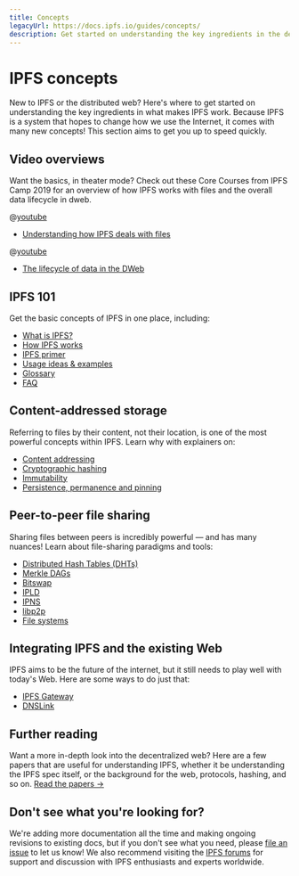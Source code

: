 ```yaml
---
title: Concepts
legacyUrl: https://docs.ipfs.io/guides/concepts/
description: Get started on understanding the key ingredients in the decentralized web, and how IPFS works.
---
```


# IPFS concepts

New to IPFS or the distributed web? Here's where to get started on understanding the key ingredients in what makes IPFS work. Because IPFS is a system that hopes to change how we use the Internet, it comes with many new concepts! This section aims to get you up to speed quickly.

## Video overviews

Want the basics, in theater mode? Check out these Core Courses from IPFS Camp 2019 for an overview of how IPFS works with files and the overall data lifecycle in dweb.

@[youtube](Z5zNPwMDYGg)
- [Understanding how IPFS deals with files](https://youtu.be/Z5zNPwMDYGg)

@[youtube](fLUq0RkiTBA)
- [The lifecycle of data in the DWeb](https://youtu.be/fLUq0RkiTBA)

## IPFS 101

Get the basic concepts of IPFS in one place, including:

- [What is IPFS?](/concepts/what-is-ipfs/)
- [How IPFS works](/concepts/how-ipfs-works/)
- [IPFS primer](https://dweb-primer.ipfs.io/)
- [Usage ideas & examples](/concepts/usage-ideas-examples/)
- [Glossary](/concepts/glossary/)
- [FAQ](/concepts/faq/)

## Content-addressed storage

Referring to files by their content, not their location, is one of the most powerful concepts within IPFS. Learn why with explainers on:

- [Content addressing](/concepts/content-addressing/)
- [Cryptographic hashing](/concepts/hashing/)
- [Immutability](/concepts/immutability/)
- [Persistence, permanence and pinning](/concepts/persistence/)

## Peer-to-peer file sharing

Sharing files between peers is incredibly powerful — and has many nuances! Learn about file-sharing paradigms and tools:

- [Distributed Hash Tables (DHTs)](/concepts/dht/)
- [Merkle DAGs](/concepts/merkle-dag/)
- [Bitswap](/concepts/bitswap/)
- [IPLD](/concepts/ipld/)
- [IPNS](/concepts/ipns/)
- [libp2p](/concepts/libp2p/)
- [File systems](/concepts/file-systems/)

## Integrating IPFS and the existing Web

IPFS aims to be the future of the internet, but it still needs to play well with today's Web. Here are some ways to do just that:

- [IPFS Gateway](/concepts/ipfs-gateway/)
- [DNSLink](/concepts/dnslink/)

## Further reading

Want a more in-depth look into the decentralized web? Here are a few papers that are useful for understanding IPFS, whether it be understanding the IPFS spec itself, or the background for the web, protocols, hashing, and so on. [Read the papers →](/concepts/further-reading/academic-papers)

## Don't see what you're looking for?

We're adding more documentation all the time and making ongoing revisions to existing docs, but if you don't see what you need, please [file an issue](https://github.com/ipfs/ipfs-docs/issues/new?assignees=&labels=OKR+3%3A+Content+Improvement%2C+docs-ipfs&template=content-request.md&title=%5BCONTENT+REQUEST%5D+%28add+your+title+here%21%29) to let us know! We also recommend visiting the [IPFS forums](https://discuss.ipfs.io/) for support and discussion with IPFS enthusiasts and experts worldwide.
